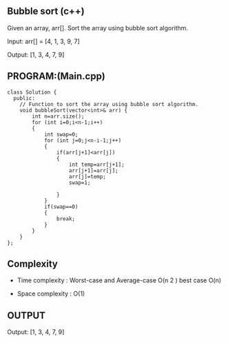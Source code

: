 ## Bubble sort (c++)
Given an array, arr[]. Sort the array using bubble sort algorithm.

Input: arr[] = [4, 1, 3, 9, 7]

Output: [1, 3, 4, 7, 9]

## PROGRAM:(Main.cpp)
```
class Solution {
  public:
    // Function to sort the array using bubble sort algorithm.
    void bubbleSort(vector<int>& arr) {
        int n=arr.size();
        for (int i=0;i<n-1;i++)
        {
            int swap=0;
            for (int j=0;j<n-i-1;j++)
            {
                if(arr[j+1]<arr[j])
                {
                    int temp=arr[j+1];
                    arr[j+1]=arr[j];
                    arr[j]=temp;
                    swap=1;
                   
                }
            }
            if(swap==0)
            {
                break;
            }
        }
    }
};
```
## Complexity
- Time complexity : Worst-case and Average-case O(n 2 ) best case O(n)

- Space complexity : O(1)

## OUTPUT
Output: [1, 3, 4, 7, 9]
